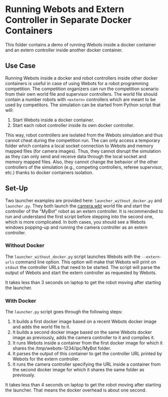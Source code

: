# Running Webots and Extern Controller in Separate Docker Containers

This folder contains a demo of running Webots inside a docker container and an extern controller inside another docker container.

## Use Case

Running Webots inside a docker and robot controllers inside other docker containers is useful in case of using Webots for a robot programming competition.
The competition organizers can run the competition scenario from their own world file and supervisor controllers.
The world file should contain a number robots with `<extern>` controllers which are meant to be used by competitors.
The simulation can be started from Python script that will:

1. Start Webots inside a docker container.
2. Start each robot controller inside its own docker controller.

This way, robot controllers are isolated from the Webots simulation and thus cannot cheat during the competition run.
The can only access a temporary folder which contains a local socket connection to Webots and memory mapped files (for camera images).
Thus, they cannot disrupt the simulation as they can only send and receive data through the local socket and memory mapped files.
Also, they cannot change the behavior of the other controllers of the simulation (e.g., competing controllers, referee supervisor, etc.) thanks to docker containers isolation.

## Set-Up

Two launcher examples are provided here: `launcher_without_docker.py` and `launcher.py`.
They both launch the [camera.wbt](simulation/worlds/camera.wbt) world file and start the controller of the "MyBot" robot as an extern controller.
It is recommended to run and understand the first script before stepping into the second one, which is more complicated.
In both cases, you should see a Webots windows popping-up and running the camera controller as an extern controller.

### Without Docker

The `launcher_without_docker.py` script launches Webots with the `--extern-urls` command line option.
This option will make that Webots will print on `stdout` the controller URLs that need to be started.
The script will parse the output of Webots and start the extern controller as requested by Webots.

It takes less than 3 seconds on laptop to get the robot moving after starting the launcher.

### With Docker

The `launcher.py` script goes through the following steps:

1. It builds a first docker image based on a recent Webots docker image and adds the world file to it.
2. It builds a second docker image based on the same Webots docker image as previously, adds the camera controller to it and compiles it.
3. It runs Webots inside a container from the first docker image for which it shares the /tmp/webots-1234/ipc/MyBot folder.
4. It parses the output of this container to get the controller URL printed by Webots for the extern controller.
5. It runs the camera controller specifying the URL inside a container from the second docker image for which it shares the same folder as previously.

It takes less than 4 seconds on laptop to get the robot moving after starting the launcher.
That means the docker overhead is about one second.
